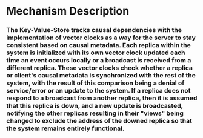 # Mechanism Description
### The Key-Value-Store tracks causal dependencies with the implementation of vector clocks as a way for the server to stay consistent based on causal metadata. Each replica within the system is initialized with its own vector clock updated each time an event occurs locally or a broadcast is received from a different replica. These vector clocks check whether a replica or client's causal metadata is synchronized with the rest of the system, with the result of this comparison being a denial of service/error or an update to the system. If a replica does not respond to a broadcast from another replica, then it is assumed that this replica is down, and a new update is broadcasted, notifying the other replicas resulting in their "views" being changed to exclude the address of the downed replica so that the system remains entirely functional. 
